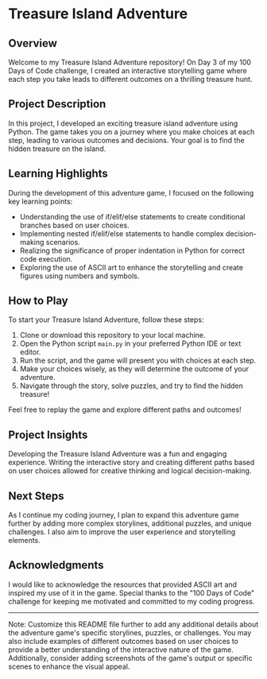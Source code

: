 # Treasure Island Adventure

## Overview

Welcome to my Treasure Island Adventure repository! On Day 3 of my 100 Days of Code challenge, I created an interactive storytelling game where each step you take leads to different outcomes on a thrilling treasure hunt.

## Project Description

In this project, I developed an exciting treasure island adventure using Python. The game takes you on a journey where you make choices at each step, leading to various outcomes and decisions. Your goal is to find the hidden treasure on the island.

## Learning Highlights

During the development of this adventure game, I focused on the following key learning points:

- Understanding the use of if/elif/else statements to create conditional branches based on user choices.
- Implementing nested if/elif/else statements to handle complex decision-making scenarios.
- Realizing the significance of proper indentation in Python for correct code execution.
- Exploring the use of ASCII art to enhance the storytelling and create figures using numbers and symbols.

## How to Play

To start your Treasure Island Adventure, follow these steps:

1. Clone or download this repository to your local machine.
2. Open the Python script `main.py` in your preferred Python IDE or text editor.
3. Run the script, and the game will present you with choices at each step.
4. Make your choices wisely, as they will determine the outcome of your adventure.
5. Navigate through the story, solve puzzles, and try to find the hidden treasure!

Feel free to replay the game and explore different paths and outcomes!

## Project Insights

Developing the Treasure Island Adventure was a fun and engaging experience. Writing the interactive story and creating different paths based on user choices allowed for creative thinking and logical decision-making.

## Next Steps

As I continue my coding journey, I plan to expand this adventure game further by adding more complex storylines, additional puzzles, and unique challenges. I also aim to improve the user experience and storytelling elements.

## Acknowledgments

I would like to acknowledge the resources that provided ASCII art and inspired my use of it in the game. Special thanks to the "100 Days of Code" challenge for keeping me motivated and committed to my coding progress.

---
Note: Customize this README file further to add any additional details about the adventure game's specific storylines, puzzles, or challenges. You may also include examples of different outcomes based on user choices to provide a better understanding of the interactive nature of the game. Additionally, consider adding screenshots of the game's output or specific scenes to enhance the visual appeal.

